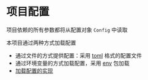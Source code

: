 # 项目配置

项目依赖的所有参数都将从配置对象 `Config` 中读取

本项目通过两种方式加载配置
+ 通过文件的方式提供配置：采用 [toml](https://toml.io/cn) 格式的配置文件
+ 通过环境变量的方式加载配置，采用 [env](https://github.com/caarlos0/env) 包加载
+ [加载配置的实现](./load.go)


